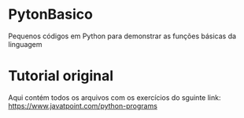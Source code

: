 # PytonBasico
 Pequenos códigos em Python para demonstrar as funções básicas da linguagem

# Tutorial original
 Aqui contém todos os arquivos com os exercícios do sguinte link: https://www.javatpoint.com/python-programs